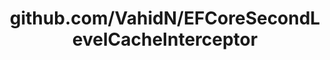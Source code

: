 ---
layout: post
title: github.com/VahidN/EFCoreSecondLevelCacheInterceptor
categories: link
tags: [انگلیسی, گیت‌هاب, برنامه‌نویسی]
---
